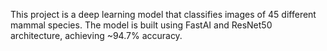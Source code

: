 This project is a deep learning model that classifies images of 45 different mammal species. The model is built using FastAI and ResNet50 architecture, achieving ~94.7% accuracy.
